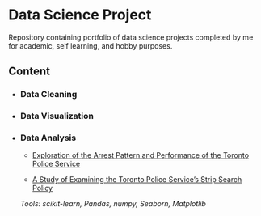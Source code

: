 # Data Science Project
Repository containing portfolio of data science projects completed by me for academic, self learning, and hobby purposes.

## Content

- ### Data Cleaning

- ### Data Visualization

- ### Data Analysis
  
	- [Exploration of the Arrest Pattern and Performance of the Toronto Police Service](https://github.com/zhangruolanlan/data-science-project/tree/main/arrests_and_strip_search/Midterm)

	- [A Study of Examining the Toronto Police Service’s Strip Search Policy](https://github.com/zhangruolanlan/data-science-project/tree/main/arrests_and_strip_search/final)

	_Tools: scikit-learn, Pandas, numpy, Seaborn, Matplotlib_


